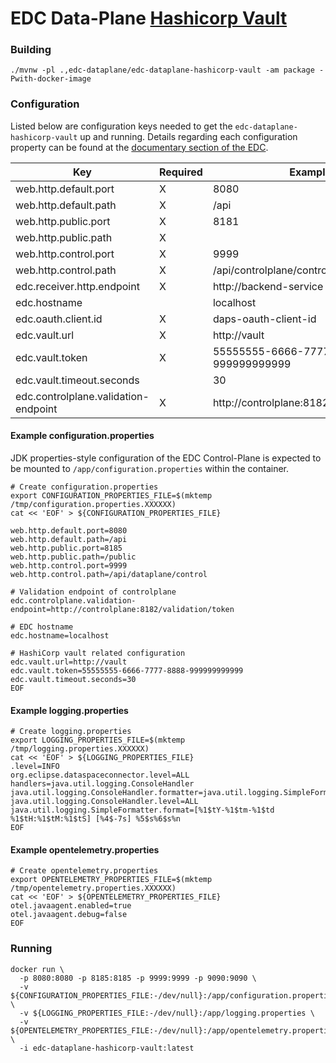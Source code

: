 # EDC Data-Plane [Hashicorp Vault](https://www.vaultproject.io/)

### Building

```shell
./mvnw -pl .,edc-dataplane/edc-dataplane-hashicorp-vault -am package -Pwith-docker-image
```

### Configuration

Listed below are configuration keys needed to get the `edc-dataplane-hashicorp-vault` up and running.
Details regarding each configuration property can be found at the [documentary section of the EDC](https://github.com/eclipse-dataspaceconnector/DataSpaceConnector/tree/main/docs).

| Key  	                                                | Required  | Example | Description |
|---	                                                |---        |---	  |---          |
| web.http.default.port                                 | X         | 8080    | |
| web.http.default.path                                 | X         | /api    | |
| web.http.public.port                                  | X         | 8181    | |
| web.http.public.path                                  | X         |         | |
| web.http.control.port                                 | X         | 9999 | |
| web.http.control.path                                 | X         | /api/controlplane/control | |
| edc.receiver.http.endpoint                            | X         | http://backend-service | |
| edc.hostname                                          |           | localhost | |
| edc.oauth.client.id                                   | X         | daps-oauth-client-id | |
| edc.vault.url                                         | X         | http://vault | |
| edc.vault.token                                       | X         | 55555555-6666-7777-8888-999999999999 | |
| edc.vault.timeout.seconds                             |           | 30 | |
| edc.controlplane.validation-endpoint                  | X         | http://controlplane:8182/validation/token | |

#### Example configuration.properties

JDK properties-style configuration of the EDC Control-Plane is expected to be mounted to `/app/configuration.properties` within the container.

```shell
# Create configuration.properties
export CONFIGURATION_PROPERTIES_FILE=$(mktemp /tmp/configuration.properties.XXXXXX)
cat << 'EOF' > ${CONFIGURATION_PROPERTIES_FILE}

web.http.default.port=8080
web.http.default.path=/api
web.http.public.port=8185
web.http.public.path=/public
web.http.control.port=9999
web.http.control.path=/api/dataplane/control

# Validation endpoint of controlplane
edc.controlplane.validation-endpoint=http://controlplane:8182/validation/token

# EDC hostname
edc.hostname=localhost

# HashiCorp vault related configuration
edc.vault.url=http://vault
edc.vault.token=55555555-6666-7777-8888-999999999999
edc.vault.timeout.seconds=30
EOF
```

#### Example logging.properties
```shell
# Create logging.properties
export LOGGING_PROPERTIES_FILE=$(mktemp /tmp/logging.properties.XXXXXX)
cat << 'EOF' > ${LOGGING_PROPERTIES_FILE}
.level=INFO
org.eclipse.dataspaceconnector.level=ALL
handlers=java.util.logging.ConsoleHandler
java.util.logging.ConsoleHandler.formatter=java.util.logging.SimpleFormatter
java.util.logging.ConsoleHandler.level=ALL
java.util.logging.SimpleFormatter.format=[%1$tY-%1$tm-%1$td %1$tH:%1$tM:%1$tS] [%4$-7s] %5$s%6$s%n
EOF
```

#### Example opentelemetry.properties
```shell
# Create opentelemetry.properties
export OPENTELEMETRY_PROPERTIES_FILE=$(mktemp /tmp/opentelemetry.properties.XXXXXX)
cat << 'EOF' > ${OPENTELEMETRY_PROPERTIES_FILE}
otel.javaagent.enabled=true
otel.javaagent.debug=false
EOF
```

### Running

```shell
docker run \
  -p 8080:8080 -p 8185:8185 -p 9999:9999 -p 9090:9090 \
  -v ${CONFIGURATION_PROPERTIES_FILE:-/dev/null}:/app/configuration.properties \
  -v ${LOGGING_PROPERTIES_FILE:-/dev/null}:/app/logging.properties \
  -v ${OPENTELEMETRY_PROPERTIES_FILE:-/dev/null}:/app/opentelemetry.properties \
  -i edc-dataplane-hashicorp-vault:latest
```